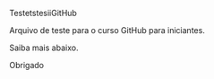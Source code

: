TestetstesiiGitHub

Arquivo de teste para o curso GitHub para iniciantes.

Saiba mais abaixo.

Obrigado


